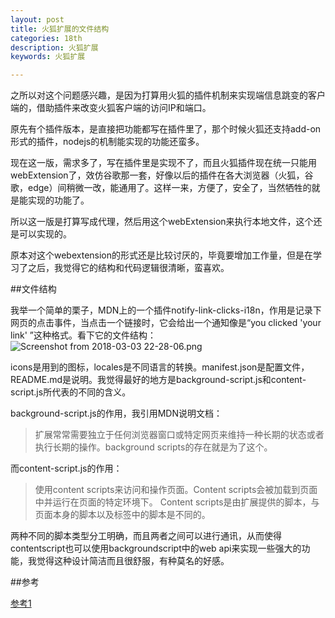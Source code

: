 ```yaml
---
layout: post
title: 火狐扩展的文件结构
categories: 18th
description: 火狐扩展
keywords: 火狐扩展

---
```


之所以对这个问题感兴趣，是因为打算用火狐的插件机制来实现端信息跳变的客户端的，借助插件来改变火狐客户端的访问IP和端口。

原先有个插件版本，是直接把功能都写在插件里了，那个时候火狐还支持add-on形式的插件，nodejs的机制能实现的功能还蛮多。

现在这一版，需求多了，写在插件里是实现不了，而且火狐插件现在统一只能用webExtension了，效仿谷歌那一套，好像以后的插件在各大浏览器（火狐，谷歌，edge）间稍微一改，能通用了。这样一来，方便了，安全了，当然牺牲的就是能实现的功能了。

所以这一版是打算写成代理，然后用这个webExtension来执行本地文件，这个还是可以实现的。

原本对这个webextension的形式还是比较讨厌的，毕竟要增加工作量，但是在学习了之后，我觉得它的结构和代码逻辑很清晰，蛮喜欢。

##文件结构

我举一个简单的栗子，MDN上的一个插件notify-link-clicks-i18n，作用是记录下网页的点击事件，当点击一个链接时，它会给出一个通知像是“you clicked 'your link' ”这种格式。看下它的文件结构：
![Screenshot from 2018-03-03 22-28-06.png](http://upload-images.jianshu.io/upload_images/2360187-7498deb771d046e9.png?imageMogr2/auto-orient/strip%7CimageView2/2/w/1240)

icons是用到的图标，locales是不同语言的转换。manifest.json是配置文件，README.md是说明。我觉得最好的地方是background-script.js和content-script.js所代表的不同的含义。

background-script.js的作用，我引用MDN说明文档：

>扩展常常需要独立于任何浏览器窗口或特定网页来维持一种长期的状态或者执行长期的操作。background scripts的存在就是为了这个。

而content-script.js的作用：

>使用content scripts来访问和操作页面。Content scripts会被加载到页面中并运行在页面的特定环境下。
Content scripts是由扩展提供的脚本，与页面本身的脚本以及标签中的脚本是不同的。

两种不同的脚本类型分工明确，而且两者之间可以进行通讯，从而使得contentscript也可以使用backgroundscript中的web api来实现一些强大的功能，我觉得这种设计简洁而且很舒服，有种莫名的好感。

##参考

[参考1](https://developer.mozilla.org/zh-CN/Add-ons/WebExtensions/Anatomy_of_a_WebExtension)